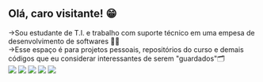 <h2>Olá, caro visitante! 😁</h2>
  ->Sou estudante de T.I. e trabalho com suporte técnico em uma empesa de desenvolvimento de softwares 👨‍💻
  <br>
  ->Esse espaço é para projetos pessoais, repositórios do curso e demais códigos que eu considerar interessantes de serem "guardados"🗂
 <br>
<img src="https://img.shields.io/badge/Angular-DD0031?style=for-the-badge&logo=angular&logoColor=white
" />
<img src="BadgeURLAqui" />
<img src="BadgeURLAqui" />
<img src="BadgeURLAqui" />
<img src="BadgeURLAqui" />
